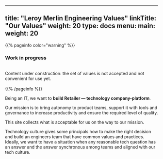 
---
title: "Leroy Merlin Engineering Values"
linkTitle: "Our Values"
weight: 20
type: docs
menu:
  main:
    weight: 20
---

{{% pageinfo color="warning" %}}
<h3>Work in progress</h3><br />
Content under construction: the set of values is not accepted and not convenient for use yet. <br /><br />
{{% /pageinfo %}}

Being an IT, we want to <b>build Retailer — technology company-platform</b>.

Our mission is to bring autonomy to product teams, support it with tools and governance to increase productivity and ensure the required level of quality.

This site collects what is acceptable for us on the way to our mission.

Technology culture gives some principals how to make the right decision and build an engineers team that have common values and practices. Ideally, we want to have a situation when any reasonable tech question has an answer and the answer synchronous among teams and aligned with our tech culture.